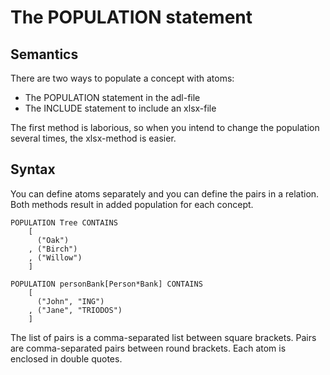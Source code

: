 # The POPULATION statement

## Semantics

There are two ways to populate a concept with atoms:

* The POPULATION statement in the adl-file
* The INCLUDE statement to include an xlsx-file

The first method is laborious, so when you intend to change the population several times, the xlsx-method is easier.

## Syntax

You can define atoms separately and you can define the pairs in a relation. Both methods result in added population for each concept.

```text
POPULATION Tree CONTAINS
    [ 
      ("Oak")
    , ("Birch")
    , ("Willow")
    ]
```

```text
POPULATION personBank[Person*Bank] CONTAINS
    [ 
      ("John", "ING")
    , ("Jane", "TRIODOS")
    ]
```

The list of pairs is a comma-separated list between square brackets. Pairs are comma-separated pairs between round brackets. Each atom is enclosed in double quotes.

